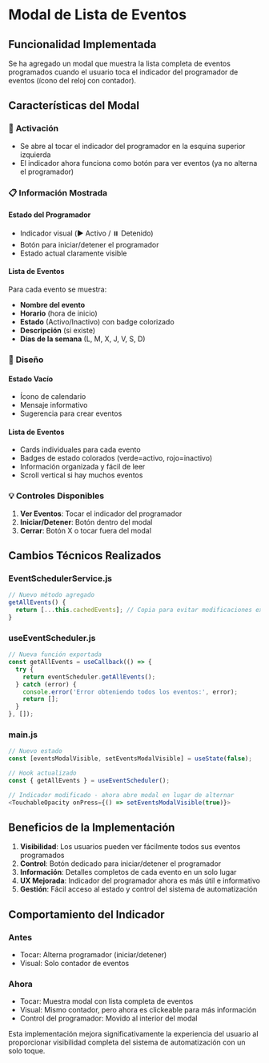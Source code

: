# Modal de Lista de Eventos

## Funcionalidad Implementada

Se ha agregado un modal que muestra la lista completa de eventos programados cuando el usuario toca el indicador del programador de eventos (ícono del reloj con contador).

## Características del Modal

### 🎯 **Activación**
- Se abre al tocar el indicador del programador en la esquina superior izquierda
- El indicador ahora funciona como botón para ver eventos (ya no alterna el programador)

### 📋 **Información Mostrada**

#### Estado del Programador
- Indicador visual (▶️ Activo / ⏸️ Detenido)
- Botón para iniciar/detener el programador
- Estado actual claramente visible

#### Lista de Eventos
Para cada evento se muestra:
- **Nombre del evento**
- **Horario** (hora de inicio)
- **Estado** (Activo/Inactivo) con badge colorizado
- **Descripción** (si existe)
- **Días de la semana** (L, M, X, J, V, S, D)

### 🎨 **Diseño**

#### Estado Vacío
- Ícono de calendario
- Mensaje informativo
- Sugerencia para crear eventos

#### Lista de Eventos
- Cards individuales para cada evento
- Badges de estado colorados (verde=activo, rojo=inactivo)
- Información organizada y fácil de leer
- Scroll vertical si hay muchos eventos

### 💡 **Controles Disponibles**

1. **Ver Eventos**: Tocar el indicador del programador
2. **Iniciar/Detener**: Botón dentro del modal
3. **Cerrar**: Botón X o tocar fuera del modal

## Cambios Técnicos Realizados

### EventSchedulerService.js
```javascript
// Nuevo método agregado
getAllEvents() {
  return [...this.cachedEvents]; // Copia para evitar modificaciones externas
}
```

### useEventScheduler.js
```javascript
// Nueva función exportada
const getAllEvents = useCallback(() => {
  try {
    return eventScheduler.getAllEvents();
  } catch (error) {
    console.error('Error obteniendo todos los eventos:', error);
    return [];
  }
}, []);
```

### main.js
```javascript
// Nuevo estado
const [eventsModalVisible, setEventsModalVisible] = useState(false);

// Hook actualizado
const { getAllEvents } = useEventScheduler();

// Indicador modificado - ahora abre modal en lugar de alternar
<TouchableOpacity onPress={() => setEventsModalVisible(true)}>
```

## Beneficios de la Implementación

1. **Visibilidad**: Los usuarios pueden ver fácilmente todos sus eventos programados
2. **Control**: Botón dedicado para iniciar/detener el programador
3. **Información**: Detalles completos de cada evento en un solo lugar
4. **UX Mejorada**: Indicador del programador ahora es más útil e informativo
5. **Gestión**: Fácil acceso al estado y control del sistema de automatización

## Comportamiento del Indicador

### Antes
- Tocar: Alterna programador (iniciar/detener)
- Visual: Solo contador de eventos

### Ahora  
- Tocar: Muestra modal con lista completa de eventos
- Visual: Mismo contador, pero ahora es clickeable para más información
- Control del programador: Movido al interior del modal

Esta implementación mejora significativamente la experiencia del usuario al proporcionar visibilidad completa del sistema de automatización con un solo toque.
